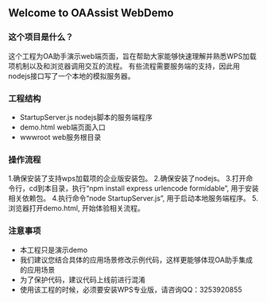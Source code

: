 ## Welcome to OAAssist WebDemo

### 这个项目是什么？

这个工程为OA助手演示web端页面，旨在帮助大家能够快速理解并熟悉WPS加载项机制以及和浏览器调用交互的流程。
有些流程需要服务端的支持，因此用nodejs接口写了一个本地的模拟服务器。

### 工程结构

* StartupServer.js          nodejs脚本的服务端程序
* demo.html 				web端页面入口
* wwwroot					web服务根目录


### 操作流程
1.确保安装了支持wps加载项的企业版安装包。
2.确保安装了nodejs。
3.打开命令行，cd到本目录，执行“npm install express urlencode formidable”, 用于安装相关依赖包。
4.执行命令“node StartupServer.js”, 用于启动本地服务端程序。
5.浏览器打开demo.html, 开始体验相关流程。

### 注意事项

* 本工程只是演示demo
* 我们建议您结合具体的应用场景修改示例代码，这样更能够体现OA助手集成的应用场景
* 为了保护代码，建议代码上线前进行混淆
* 使用该工程的时候，必须要安装WPS专业版，请咨询QQ：3253920855
